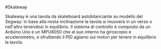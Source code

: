 #Skateway 

Skateway è una tavola da skateboard autobilanciante su modello del Segway: in base alla nosta inclinazione la tavola si muoverà in un verso o nell'altro tenendosi in equilibrio.
Il sistema di controllo è composto da un Arduino Uno e un MPU6050 che al suo interno ha giroscopio e accelerometro, e sfruttando il PID agiamo sui motori per tenere in equilibrio la tavola.
